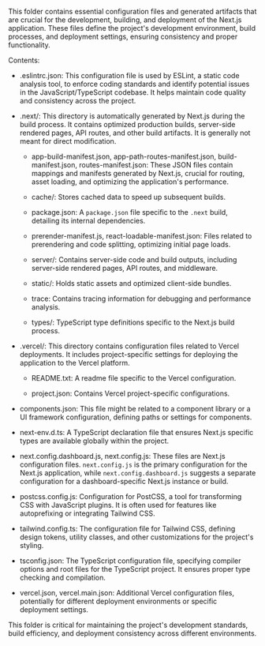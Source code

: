 This folder contains essential configuration files and generated artifacts that are crucial for the development, building, and deployment of the Next.js application. These files define the project's development environment, build processes, and deployment settings, ensuring consistency and proper functionality.

Contents:

*   .eslintrc.json: This configuration file is used by ESLint, a static code analysis tool, to enforce coding standards and identify potential issues in the JavaScript/TypeScript codebase. It helps maintain code quality and consistency across the project.

*   .next/: This directory is automatically generated by Next.js during the build process. It contains optimized production builds, server-side rendered pages, API routes, and other build artifacts. It is generally not meant for direct modification.

    *   app-build-manifest.json, app-path-routes-manifest.json, build-manifest.json, routes-manifest.json: These JSON files contain mappings and manifests generated by Next.js, crucial for routing, asset loading, and optimizing the application's performance.

    *   cache/: Stores cached data to speed up subsequent builds.

    *   package.json: A `package.json` file specific to the `.next` build, detailing its internal dependencies.

    *   prerender-manifest.js, react-loadable-manifest.json: Files related to prerendering and code splitting, optimizing initial page loads.

    *   server/: Contains server-side code and build outputs, including server-side rendered pages, API routes, and middleware.

    *   static/: Holds static assets and optimized client-side bundles.

    *   trace: Contains tracing information for debugging and performance analysis.

    *   types/: TypeScript type definitions specific to the Next.js build process.

*   .vercel/: This directory contains configuration files related to Vercel deployments. It includes project-specific settings for deploying the application to the Vercel platform.

    *   README.txt: A readme file specific to the Vercel configuration.

    *   project.json: Contains Vercel project-specific configurations.

*   components.json: This file might be related to a component library or a UI framework configuration, defining paths or settings for components.

*   next-env.d.ts: A TypeScript declaration file that ensures Next.js specific types are available globally within the project.

*   next.config.dashboard.js, next.config.js: These files are Next.js configuration files. `next.config.js` is the primary configuration for the Next.js application, while `next.config.dashboard.js` suggests a separate configuration for a dashboard-specific Next.js instance or build.

*   postcss.config.js: Configuration for PostCSS, a tool for transforming CSS with JavaScript plugins. It is often used for features like autoprefixing or integrating Tailwind CSS.

*   tailwind.config.ts: The configuration file for Tailwind CSS, defining design tokens, utility classes, and other customizations for the project's styling.

*   tsconfig.json: The TypeScript configuration file, specifying compiler options and root files for the TypeScript project. It ensures proper type checking and compilation.

*   vercel.json, vercel.main.json: Additional Vercel configuration files, potentially for different deployment environments or specific deployment settings.

This folder is critical for maintaining the project's development standards, build efficiency, and deployment consistency across different environments.